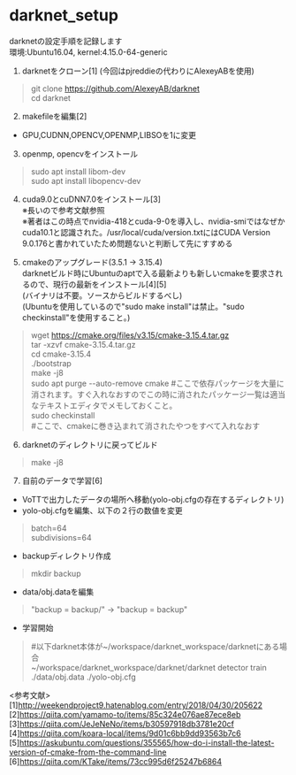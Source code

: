# darknet_setup  
darknetの設定手順を記録します  
環境:Ubuntu16.04, kernel:4.15.0-64-generic  
  
1. darknetをクローン[1] (今回はpjreddieの代わりにAlexeyABを使用)  
> git clone https://github.com/AlexeyAB/darknet  
> cd darknet  
  
2. makefileを編集[2]  
- GPU,CUDNN,OPENCV,OPENMP,LIBSOを1に変更  
  
3. openmp, opencvをインストール  
> sudo apt install libom-dev  
> sudo apt install libopencv-dev  
  
4. cuda9.0とcuDNN7.0をインストール[3]  
※長いので参考文献参照  
※著者はこの時点でnvidia-418とcuda-9-0を導入し、nvidia-smiではなぜかcuda10.1と認識された。/usr/local/cuda/version.txtにはCUDA Version 9.0.176と書かれていたため問題ないと判断して先にすすめる  
  
5. cmakeのアップグレード(3.5.1 -> 3.15.4)  
darknetビルド時にUbuntuのaptで入る最新よりも新しいcmakeを要求されるので、現行の最新をインストール[4][5]  
(バイナリは不要。ソースからビルドするべし)  
(Ubuntuを使用しているので"sudo make install"は禁止。"sudo checkinstall"を使用すること。)  
> wget https://cmake.org/files/v3.15/cmake-3.15.4.tar.gz  
> tar -xzvf cmake-3.15.4.tar.gz  
> cd cmake-3.15.4  
> ./bootstrap  
> make -j8  
> sudo apt purge --auto-remove cmake #ここで依存パッケージを大量に消されます。すぐ入れなおすのでこの時に消されたパッケージ一覧は適当なテキストエディタでメモしておくこと。  
> sudo checkinstall  
> #ここで、cmakeに巻き込まれて消されたやつをすべて入れなおす  
  
6. darknetのディレクトリに戻ってビルド  
> make -j8  
  
7. 自前のデータで学習[6]  
- VoTTで出力したデータの場所へ移動(yolo-obj.cfgの存在するディレクトリ)   
- yolo-obj.cfgを編集、以下の２行の数値を変更  
> batch=64  
> subdivisions=64  
- backupディレクトリ作成  
> mkdir backup   
- data/obj.dataを編集  
> "backup = backup/" -> "backup = backup"  
- 学習開始  
> #以下darknet本体が~/workspace/darknet_workspace/darknetにある場合  
> ~/workspace/darknet_workspace/darknet/darknet detector train ./data/obj.data ./yolo-obj.cfg  
  
  
<参考文献>  
[1]http://weekendproject9.hatenablog.com/entry/2018/04/30/205622  
[2]https://qiita.com/yamamo-to/items/85c324e076ae87ece8eb  
[3]https://qiita.com/JeJeNeNo/items/b30597918db3781e20cf  
[4]https://qiita.com/koara-local/items/9d01c6bb9dd93563b7c6  
[5]https://askubuntu.com/questions/355565/how-do-i-install-the-latest-version-of-cmake-from-the-command-line  
[6]https://qiita.com/KTake/items/73cc995d6f25247b6864  

